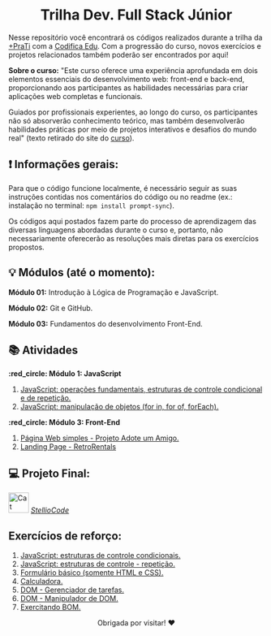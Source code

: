 <h1 align = center>Trilha Dev. Full Stack Júnior </h1>
<p>Nesse repositório você encontrará os códigos  realizados durante a trilha da <a href = "https://www.maisprati.com.br/">+PraTi</a> com a <a href = "https://www.codificaedu.com.br/">Codifica Edu</a>. Com a progressão do curso, novos exercícios e projetos relacionados também poderão ser encontrados por aqui! </p>
<p><strong>Sobre o curso:</strong> "Este curso oferece uma experiência aprofundada em dois elementos essenciais do desenvolvimento web: front-end e back-end, proporcionando aos participantes as habilidades necessárias para criar aplicações web completas e funcionais.

Guiados por profissionais experientes, ao longo do curso, os participantes não só absorverão conhecimento teórico, mas também desenvolverão habilidades práticas por meio de projetos interativos e desafios do mundo real" (texto retirado do site do <a href="https://curso.maisprati.com.br/">curso</a>).

## :heavy_exclamation_mark: Informações gerais:
Para que o código funcione localmente, é necessário seguir as suas instruções contidas nos comentários do código ou no readme (ex.: instalação no terminal: `npm install prompt-sync`).
<p>Os códigos aqui postados fazem parte do processo de aprendizagem das diversas linguagens abordadas durante o curso e, portanto, não necessariamente oferecerão as resoluções mais diretas para os exercícios propostos.</p>

## :bulb: Módulos (até o momento):
<p><strong>Módulo 01:</strong> Introdução à Lógica de Programação e JavaScript.</p>
<p><strong>Módulo 02:</strong> Git e  GitHub.</p>
<p><strong>Módulo 03:</strong> Fundamentos do desenvolvimento Front-End.</p>

## :books: Atividades
<p><strong> :red_circle: Módulo 1: JavaScript </strong></p>
<ol>
  <li> <a href = "https://github.com/vanmc/FullStackJunior-TrilhaMaisPratiCodificaEdu/blob/main/module01-JS/listaDeExerc%C3%ADcios/listadeexercicios1.js">JavaScript: operações fundamentais, estruturas de controle condicional e de repetição.</a>
  </li>
  <li>
    <a href = "https://github.com/vanmc/FullStackJunior-TrilhaMaisPratiCodificaEdu/blob/main/module01-JS/listaDeExerc%C3%ADcios/listadeexercicios2.js">JavaScript: manipulação de objetos (for in, for of, forEach).</a>
  </li>
</ol>
<p><strong> :red_circle: Módulo 3: Front-End </strong></p>
<ol>
  <li> <a href = "https://github.com/vanmc/FullStackJunior-TrilhaMaisPratiCodificaEdu/tree/432bc0e5d6b4cbd3a7f4ce8cb81b18e22e13f02c/module03-FrontEnd/Atividades/Atividade3-PagWebSimples">Página Web simples - Projeto Adote um Amigo.</a>
  </li>
  <li><a href = "https://github.com/vanmc/FullStackJunior-TrilhaMaisPratiCodificaEdu/tree/main/module03-FrontEnd/Atividades/Atividade4-LPCompleta">Landing Page - RetroRentals</a>
  </li>
 
</ol>

## :computer: Projeto Final:
<img src = "https://media1.tenor.com/m/iCqG_iT-h48AAAAC/bills-ugh.gif" alt = "Cat Typing Gif" width = "40" height = "40"> <em> <a href="https://github.com/AlexandreDresch/StellioCode">StellioCode </a></em>

## Exercícios de reforço:
<ol>
    <li><a href="https://github.com/vanmc/FullStackJunior-TrilhaMaisPratiCodificaEdu/blob/main/module01-JS/exerc%C3%ADciosRefor%C3%A7o/refor%C3%A7oCondicionais.js">JavaScript: estruturas de controle condicionais. </a></li>
    <li><a href="https://github.com/vanmc/FullStackJunior-TrilhaMaisPratiCodificaEdu/blob/main/module01-JS/exerc%C3%ADciosRefor%C3%A7o/refor%C3%A7oRepeti%C3%A7%C3%A3o.js">JavaScript: estruturas de controle - repetição. </a></li>
    <li><a href="https://github.com/vanmc/FullStackJunior-TrilhaMaisPratiCodificaEdu/tree/432bc0e5d6b4cbd3a7f4ce8cb81b18e22e13f02c/module03-FrontEnd/lesson02-cssbasics/3-forms/3-forms-exercise">Formulário básico (somente HTML e CSS).</a></li>
    <li><a href="https://github.com/vanmc/FullStackJunior-TrilhaMaisPratiCodificaEdu/tree/432bc0e5d6b4cbd3a7f4ce8cb81b18e22e13f02c/module03-FrontEnd/lesson03-cssintermediate/L3-Calculadora-execise">Calculadora.</a></li>
    <li><a href="https://github.com/vanmc/FullStackJunior-TrilhaMaisPratiCodificaEdu/tree/432bc0e5d6b4cbd3a7f4ce8cb81b18e22e13f02c/module03-FrontEnd/lesson04-jsbasics/DOM/L4-DOM-GerenciadorDeTarefas">DOM - Gerenciador de tarefas.</a></li>
    <li><a href="https://github.com/vanmc/FullStackJunior-TrilhaMaisPratiCodificaEdu/tree/432bc0e5d6b4cbd3a7f4ce8cb81b18e22e13f02c/module03-FrontEnd/lesson04-jsbasics/DOM/L4-DOM-AddRemoveItems">DOM - Manipulador de DOM.</a></li>
    <li><a href="https://github.com/vanmc/FullStackJunior-TrilhaMaisPratiCodificaEdu/tree/main/module03-FrontEnd/lesson04-jsbasics/BOM/L4-BOM-Exercicio">Exercitando BOM.</a></li>
</ol>

<p align = center> Obrigada por visitar! ❤️ </p>
